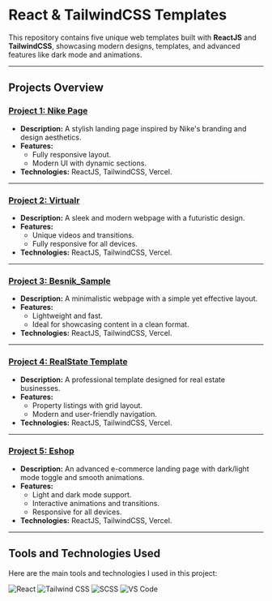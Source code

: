 # React & TailwindCSS Templates

This repository contains five unique web templates built with **ReactJS** and **TailwindCSS**, showcasing modern designs, templates, and advanced features like dark mode and animations.

---

## Projects Overview

### [Project 1: Nike Page](https://nike-rose-three.vercel.app)
- **Description:** A stylish landing page inspired by Nike's branding and design aesthetics.
- **Features:**
  - Fully responsive layout.
  - Modern UI with dynamic sections.
- **Technologies:** ReactJS, TailwindCSS, Vercel.

---

### [Project 2: Virtualr](https://virtualr-virid.vercel.app)
- **Description:** A sleek and modern webpage with a futuristic design.
- **Features:**
  - Unique videos and transitions.
  - Fully responsive for all devices.
- **Technologies:** ReactJS, TailwindCSS, Vercel.

---

### [Project 3: Besnik_Sample](https://besnik-liard.vercel.app)
- **Description:** A minimalistic webpage with a simple yet effective layout.
- **Features:**
  - Lightweight and fast.
  - Ideal for showcasing content in a clean format.
- **Technologies:** ReactJS, TailwindCSS, Vercel.

---

### [Project 4: RealState Template](https://real-state-gray-two.vercel.app/)
- **Description:** A professional template designed for real estate businesses.
- **Features:**
  - Property listings with grid layout.
  - Modern and user-friendly navigation.
- **Technologies:** ReactJS, TailwindCSS, Vercel.

---

### [Project 5: Eshop](https://e-shop-phi-cyan.vercel.app/)
- **Description:** An advanced e-commerce landing page with dark/light mode toggle and smooth animations.
- **Features:**
  - Light and dark mode support.
  - Interactive animations and transitions.
  - Responsive for all devices.
- **Technologies:** ReactJS, TailwindCSS, Vercel.

---

## Tools and Technologies Used

Here are the main tools and technologies I used in this project:

![React](https://img.shields.io/badge/-React-61DAFB?style=flat&logo=react&logoColor=black)
![Tailwind CSS](https://img.shields.io/badge/-Tailwind%20CSS-38B2AC?style=flat&logo=tailwind-css&logoColor=white)
![SCSS](https://img.shields.io/badge/-SCSS-CC6699?style=flat&logo=sass&logoColor=white)
![VS Code](https://img.shields.io/badge/-Visual_Studio_Code-007ACC?style=flat&logo=visual-studio-code&logoColor=white)

